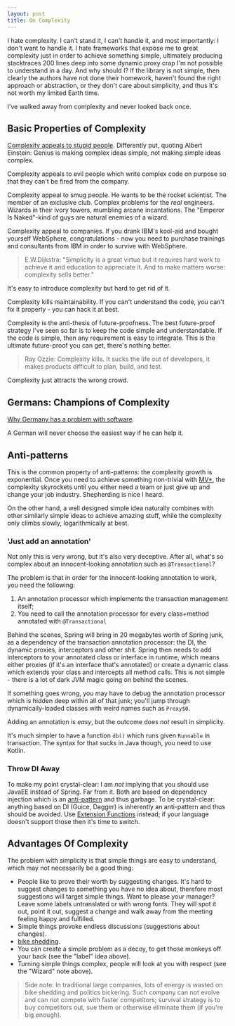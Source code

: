 ```yaml
---
layout: post
title: On Complexity
---
```


I hate complexity. I can't stand it, I can't handle it, and most importantly: I don't want to handle it.
I hate frameworks that expose me to great complexity just in order to achieve something simple,
ultimately producing stacktraces 200 lines deep into some dynamic proxy crap I'm not
possible to understand in a day. And why should I? If the library is not simple, then clearly the
authors have not done their homework, haven't found the right approach or abstraction,
or they don't care about simplicity, and thus it's not worth my limited Earth time.

I've walked away from complexity and never looked back once.

## Basic Properties of Complexity

[Complexity appeals to stupid people](https://www.youtube.com/watch?v=Cun6Uck2cYU).
Differently put, quoting Albert Einstein: Genius is making complex ideas simple,
not making simple ideas complex.

Complexity appeals to evil people which write complex code on purpose
so that they can't be fired from the company.

Complexity appeal to smug people. He wants to be the rocket scientist.
The member of an exclusive club. Complex problems for the *real* engineers.
Wizards in their ivory towers, mumbling arcane incantations. The "Emperor Is Naked"-kind of guys
are natural enemies of a wizard.

Complexity appeal to companies. If you drank IBM's kool-aid and bought yourself
WebSphere, congratulations - now you need to purchase trainings and consultants from IBM
in order to survive with WebSphere.

> E.W.Dijkstra: "Simplicity is a great virtue but it requires hard work to
> achieve it and education to appreciate it. And to make matters worse: complexity sells better."

It's easy to introduce complexity but hard to get rid of it.

Complexity kills maintainability. If you can't understand the code, you can't fix
it properly - you can hack it at best.

Complexity is the anti-thesis of future-proofness.
The best future-proof strategy I've seen so far is to keep the code simple and
understandable. If the code is simple, then any requirement is easy to
integrate. This is the ultimate future-proof you can get, there's nothing better.

> Ray Ozzie: Complexity kills. It sucks the life out of developers, it makes products difficult to plan, build, and test.

Complexity just attracts the wrong crowd.

## Germans: Champions of Complexity

[Why Germany has a problem with software](https://medium.com/@Terrania/why-germany-has-a-problem-with-software-a9c0a2eab699).

A German will never choose the easiest way if he can help it.

## Anti-patterns

This is the common property of anti-patterns: the complexity growth is exponential.
Once you need to achieve something non-trivial with [MV*](../mvc-mvp-mvvm-no-thanks/), the complexity skyrockets
until you either need a team or just give up and change your job industry. Shepherding
is nice I heard.

On the other hand, a well designed simple idea naturally combines with other similarly
simple ideas to achieve amazing stuff, while the complexity only climbs slowly, logarithmically at best.

### 'Just add an annotation'

Not only this is very wrong, but it's also very deceptive. After all, what's
so complex about an innocent-looking annotation such as `@Transactional`?

The problem is that in order for the innocent-looking annotation to work, you need
the following:

1. An annotation processor which implements the transaction management itself;
2. You need to call the annotation processor for every class+method annotated with `@Transactional`

Behind the scenes, Spring will bring in 20 megabytes worth of Spring junk, as a
dependency of the transaction annotation processor: the DI, the dynamic proxies, interceptors
and other shit. Spring then needs to add interceptors to your annotated class or interface
in runtime, which means either proxies (if it's an interface that's annotated) or
create a dynamic class which extends your class and intercepts all method calls.
This is not simple - there is a lot of dark JVM magic going on behind the scenes.

If something goes wrong, you may have to debug the annotation
processor which is hidden deep within all of that junk; you'll jump through dynamically-loaded
classes with weird names such as `Proxy$0`.

Adding an annotation is *easy*, but the outcome does *not* result in simplicity.

It's much simpler to have a function `db()` which runs given `Runnable` in transaction.
The syntax for that sucks in Java though, you need to use Kotlin.

### Throw DI Away

To make my point crystal-clear: I am *not* implying that you should use JavaEE instead
of Spring. Far from it. Both are based on dependency injection which is
an [anti-pattern](../java-antipatterns/) and thus garbage. To be crystal-clear:
anything based on DI (Guice, Dagger) is inherently an anti-pattern and thus should
be avoided. Use [Extension Functions](../extension-functions/) instead; if your
language doesn't support those then it's time to switch.

## Advantages Of Complexity

The problem with simplicity is that simple things are easy to understand, which may not necessarily be a good thing:

- People like to prove their worth by suggesting changes. It's hard to suggest changes to something
  you have no idea about, therefore most suggestions will target simple things.
  Want to please your manager? Leave some labels
  untranslated or with wrong fonts. They will spot it out, point it out, suggest a change and
  walk away from the meeting feeling happy and fulfilled.
- Simple things provoke endless discussions (suggestions about changes).
- [bike shedding](https://en.wiktionary.org/wiki/bikeshedding).
- You can create a simple problem as a decoy, to get those monkeys off your back (see the "label" idea above).
- Turning simple things complex, people will look at you with respect (see the "Wizard" note above).

> Side note: In traditional large companies, lots of energy is wasted on bike shedding and politics bickering.
  Such company can not evolve and can not compete with faster competitors; survival strategy is
  to buy competitors out, sue them or otherwise eliminate them (if you're big enough).
